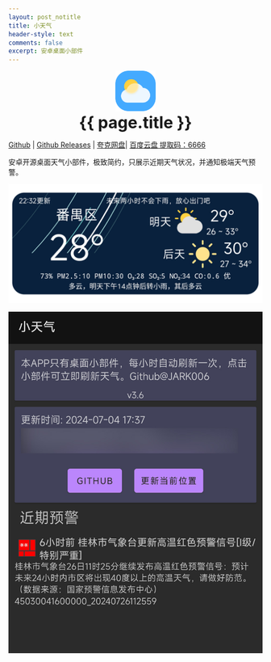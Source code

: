 ```yaml
---
layout: post_notitle
title: 小天气
header-style: text
comments: false
excerpt: 安卓桌面小部件
---
```


<div align="center">
<img src = "/images/miniweather/logo.png" style="height:80px"/>
<br>
<font size="6"><strong>{{ page.title }}</strong></font>
<br>
</div>

[Github](https://github.com/jark006/weather_widget) |
[Github Releases](https://github.com/jark006/weather_widget/releases) |
[夸克网盘](https://pan.quark.cn/s/d841f3513866)|
[百度云盘 提取码：6666](https://pan.baidu.com/s/1vmY4shG9SIjsFPMSxQYGpg?pwd=6666)

安卓开源桌面天气小部件，极致简约，只展示近期天气状况，并通知极端天气预警。

![预览](/images/miniweather/widget_preview.png)

![预览](/images/miniweather/app_preview.jpg)